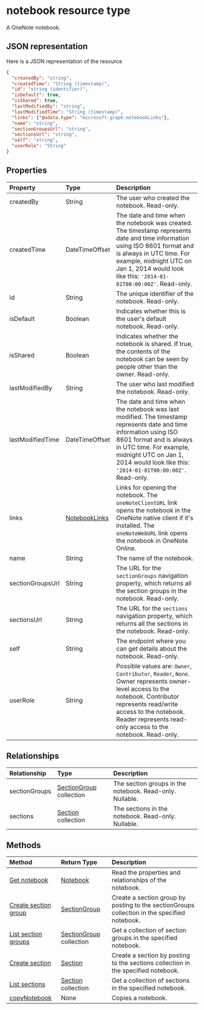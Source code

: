 # notebook resource type

A OneNote notebook.

## JSON representation

Here is a JSON representation of the resource

<!-- {
  "blockType": "resource",
  "optionalProperties": [
    "sectionGroups",
    "sections"
  ],
  "@odata.type": "microsoft.graph.notebook"
}-->

```json
{
  "createdBy": "string",
  "createdTime": "String (timestamp)",
  "id": "string (identifier)",
  "isDefault": true,
  "isShared": true,
  "lastModifiedBy": "string",
  "lastModifiedTime": "String (timestamp)",
  "links": {"@odata.type": "microsoft.graph.notebookLinks"},
  "name": "string",
  "sectionGroupsUrl": "string",
  "sectionsUrl": "string",
  "self": "string",
  "userRole": "String"
}

```
## Properties
| Property	   | Type	|Description|
|:---------------|:--------|:----------|
|createdBy|String|The user who created the notebook. Read-only.|
|createdTime|DateTimeOffset|The date and time when the notebook was created. The timestamp represents date and time information using ISO 8601 format and is always in UTC time. For example, midnight UTC on Jan 1, 2014 would look like this: `'2014-01-01T00:00:00Z'`. Read-only.|
|id|String|The unique identifier of the notebook. Read-only.|
|isDefault|Boolean|Indicates whether this is the user's default notebook. Read-only.|
|isShared|Boolean|Indicates whether the notebook is shared. If true, the contents of the notebook can be seen by people other than the owner. Read-only.|
|lastModifiedBy|String|The user who last modified the notebook. Read-only.|
|lastModifiedTime|DateTimeOffset|The date and time when the notebook was last modified. The timestamp represents date and time information using ISO 8601 format and is always in UTC time. For example, midnight UTC on Jan 1, 2014 would look like this: `'2014-01-01T00:00:00Z'`. Read-only.|
|links|[NotebookLinks](notebooklinks.md)|Links for opening the notebook. The `oneNoteClientURL` link opens the notebook in the OneNote native client if it's installed. The `oneNoteWebURL` link opens the notebook in OneNote Online.|
|name|String|The name of the notebook.|
|sectionGroupsUrl|String|The URL for the `sectionGroups` navigation property, which returns all the section groups in the notebook. Read-only.|
|sectionsUrl|String|The URL for the `sections` navigation property, which returns all the sections in the notebook. Read-only.|
|self|String|The endpoint where you can get details about the notebook. Read-only.|
|userRole|String|Possible values are: `Owner`, `Contributor`, `Reader`, `None`. Owner represents owner-level access to the notebook. Contributor represents read/write access to the notebook. Reader represents read-only access to the notebook. Read-only.|

## Relationships
| Relationship | Type	|Description|
|:---------------|:--------|:----------|
|sectionGroups|[SectionGroup](sectiongroup.md) collection|The section groups in the notebook. Read-only. Nullable.|
|sections|[Section](section.md) collection|The sections in the notebook. Read-only. Nullable.|

## Methods

| Method		   | Return Type	|Description|
|:---------------|:--------|:----------|
|[Get notebook](../api/notebook_get.md) | [Notebook](notebook.md) |Read the properties and relationships of the notebook.|
|[Create section group](../api/notebook_post_sectiongroups.md) |[SectionGroup](sectiongroup.md)| Create a section group by posting to the sectionGroups collection in the specified notebook.|
|[List section groups](../api/notebook_list_sectiongroups.md) |[SectionGroup](sectiongroup.md) collection| Get a collection of section groups in the specified notebook.|
|[Create section](../api/notebook_post_sections.md) |[Section](section.md)| Create a section by posting to the sections collection in the specified notebook.|
|[List sections](../api/notebook_list_sections.md) |[Section](section.md) collection| Get a collection of sections in the specified notebook.|
|[copyNotebook](../api/notebook_copynotebook.md)| None | Copies a notebook.|

<!-- uuid: 8fcb5dbc-d5aa-4681-8e31-b001d5168d79
2015-10-25 14:57:30 UTC -->
<!-- {
  "type": "#page.annotation",
  "description": "notebook resource",
  "keywords": "",
  "section": "documentation",
  "tocPath": ""
}-->


<!-- {
  "type": "#page.annotation",
  "description": "",
  "tocPath": "/beta reference/Users/notes",
  "apiVersion": "beta",
  "section": "documentation",
  "canonicalURL": ""
} -->
